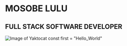 # MOSOBE LULU
## FULL STACK SOFTWARE DEVELOPER 
![Image of Yaktocat](https://octodex.github.com/images/yaktocat.png)
const first = "Hello_World"
